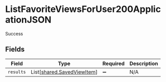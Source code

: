 # ListFavoriteViewsForUser200ApplicationJSON

Success


## Fields

| Field                                                              | Type                                                               | Required                                                           | Description                                                        |
| ------------------------------------------------------------------ | ------------------------------------------------------------------ | ------------------------------------------------------------------ | ------------------------------------------------------------------ |
| `results`                                                          | List[[shared.SavedViewItem](../../models/shared/savedviewitem.md)] | :heavy_minus_sign:                                                 | N/A                                                                |